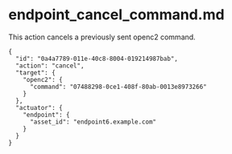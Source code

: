 
# endpoint_cancel_command.md

This action cancels a previously sent openc2 command.

```
{
  "id": "0a4a7789-011e-40c8-8004-019214987bab",
  "action": "cancel",
  "target": {
    "openc2": {
      "command": "07488298-0ce1-408f-80ab-0013e8973266"
    }
  },
  "actuator": {
    "endpoint": {
      "asset_id": "endpoint6.example.com"
    }
  }
}
```